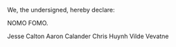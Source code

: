 We, the undersigned, hereby declare:

NOMO FOMO.

Jesse Calton
Aaron Calander
Chris Huynh
Vilde Vevatne
